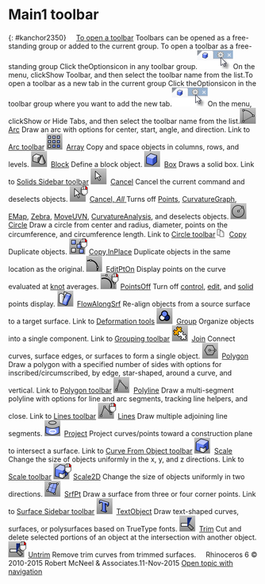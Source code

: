 ---
---


# Main1 toolbar
{: #kanchor2350}
 [![images/transparent.gif](images/transparent.gif)To open a toolbar](javascript:void(0);) Toolbars can be opened as a free-standing group or added to the current group.
To open a toolbar as a free-standing group
Click theOptionsicon in any toolbar group.![images/toolbar-howtoopen.png](images/toolbar-howtoopen.png)On the menu, clickShow Toolbar, and then select the toolbar name from the list.To open a toolbar as a new tab in the current group
Click theOptionsicon in the toolbar group where you want to add the new tab.![images/toolbar-howtoopen.png](images/toolbar-howtoopen.png)On the menu, clickShow or Hide Tabs, and then select the toolbar name from the list.![images/arc.png](images/arc.png) [Arc](arc.html) 
Draw an arc with options for center, start, angle, and direction.
Link to [Arc toolbar](arc-toolbar.html) 
![images/array.png](images/array.png) [Array](array.html) 
Copy and space objects in columns, rows, and levels.
![images/block.png](images/block.png) [Block](block.html) 
Define a block object.
![images/box.png](images/box.png) [Box](box.html) 
Draws a solid box.
Link to [Solids Sidebar toolbar](solids-sidebar-toolbar.html) 
![images/cancel.png](images/cancel.png) [Cancel](cancel.html) 
Cancel the current command and deselects objects.
![images/cancel-all.png](images/cancel-all.png) [Cancel, *All* ](cancel.html) 
Turns off [Points](pointson.html), [CurvatureGraph](curvaturegraph.html), [EMap](emap.html), [Zebra](zebra.html), [MoveUVN](moveuvn.html), [CurvatureAnalysis](curvatureanalysis.html), and deselects objects.
![images/circle.png](images/circle.png) [Circle](circle.html) 
Draw a circle from center and radius, diameter, points on the circumference, and circumference length.
Link to [Circle toolbar](circle-toolbar.html) 
![images/copy.png](images/copy.png) [Copy](copy.html) 
Duplicate objects.
![images/copy-inplace-rt.png](images/copy-inplace-rt.png) [Copy,InPlace](copy.html) 
Duplicate objects in the same location as the original.
![images/editpton.png](images/editpton.png) [EditPtOn](pointson.html#editpton) 
Display points on the curve evaluated at [knot](knot.html) averages.
![images/pointsoff.png](images/pointsoff.png) [PointsOff](pointson.html#pointsoff) 
Turn off [control](pointson.html), [edit](pointson.html#editpton), and [solid](pointson.html#solidpton) points display.
![images/flowalongsrf.png](images/flowalongsrf.png) [FlowAlongSrf](flowalongsrf.html) 
Re-align objects from a source surface to a target surface.
Link to [Deformation tools](deformation-tools-toolbar.html) 
![images/group.png](images/group.png) [Group](group.html) 
Organize objects into a single component.
Link to [Grouping toolbar](grouping-toolbar.html) 
![images/join.png](images/join.png) [Join](join.html) 
Connect curves, surface edges, or surfaces to form a single object.
![images/polygon.png](images/polygon.png) [Polygon](polygon.html) 
Draw a polygon with a specified number of sides with options for inscribed/circumscribed, by edge, star-shaped, around a curve, and vertical.
Link to [Polygon toolbar](polygon-toolbar.html) 
![images/polyline.png](images/polyline.png) [Polyline](polyline.html) 
Draw a multi-segment polyline with options for line and arc segments, tracking line helpers, and close.
Link to [Lines toolbar](lines-toolbar.html) 
![images/lines.png](images/lines.png) [Lines](lines.html) 
Draw multiple adjoining line segments.
![images/project.png](images/project.png) [Project](project.html) 
Project curves/points toward a construction plane to intersect a surface.
Link to [Curve From Object toolbar](curve-from-object-toolbar.html) 
![images/scale.png](images/scale.png) [Scale](scale.html) 
Change the size of objects uniformly in the x, y, and z&#160;directions.
Link to [Scale toolbar](scale-toolbar.html) 
![images/scale2d-scale-rt.png](images/scale2d-scale-rt.png) [Scale2D](scale2d.html) 
Change the size of objects uniformly in two directions.
![images/srfpt.png](images/srfpt.png) [SrfPt](srfpt.html) 
Draw a surface from three or four corner points.
Link to [Surface Sidebar toolbar](surface-sidebar-toolbar.html) 
![images/textobject.png](images/textobject.png) [TextObject](textobject.html) 
Draw text-shaped curves, surfaces, or polysurfaces based on TrueType fonts.
![images/trim.png](images/trim.png) [Trim](trim.html) 
Cut and delete selected portions of an object at the intersection with another object.
![images/untrim-trim-rt.png](images/untrim-trim-rt.png) [Untrim](trim.html#untrim) 
Remove trim curves from trimmed surfaces.
&#160;
&#160;
Rhinoceros 6 © 2010-2015 Robert McNeel &amp; Associates.11-Nov-2015
 [Open topic with navigation](main1-toolbar.html) 


